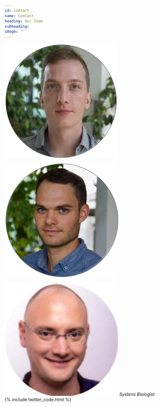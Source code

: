 ```yaml
---
id: contact
name: Contact
heading: Our Team
subheading: 
image: ""
---
```


![Person 1](/assets/images/people/flo.png)

![Person 2](/assets/images/people/chris.png)

![Person 3](/assets/images/people/thilo_new.png)
*Systens Biologist* {% include twitter_code.html %}
